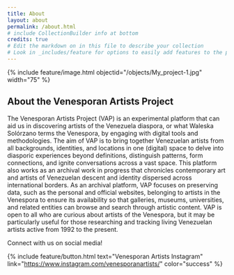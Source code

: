 ```yaml
---
title: About
layout: about
permalink: /about.html
# include CollectionBuilder info at bottom
credits: true
# Edit the markdown on in this file to describe your collection
# Look in _includes/feature for options to easily add features to the page
---
```


{% include feature/image.html objectid="/objects/My_project-1.jpg" width="75" %} 

## About the Venesporan Artists Project

The Venesporan Artists Project (VAP) is an experimental platform that can aid us in discovering artists of the Venezuela diaspora, or what Waleska Solórzano terms the Venespora, by engaging with digital tools and methodologies. The aim of VAP is to bring together Venezuelan artists from all backgrounds, identities, and locations in one (digital) space to delve into diasporic experiences beyond definitions, distinguish patterns, form connections, and ignite conversations across a vast space. This platform also works as an archival work in progress that chronicles contemporary art and artists of Venezuelan descent and identity dispersed across international borders. As an archival platform, VAP focuses on preserving data, such as the personal and official websites, belonging to artists in the Venespora to ensure its availability so that galleries, museums, universities, and related entities can browse and search through artistic content. VAP is open to all who are curious about artists of the Venespora, but it may be particularly useful for those researching and tracking living Venezuelan artists active from 1992 to the present. 

Connect with us on social media!

{% include feature/button.html text="Venesporan Artists Instagram" link="https://www.instagram.com/venesporanartists/" color="success" %}

 	

